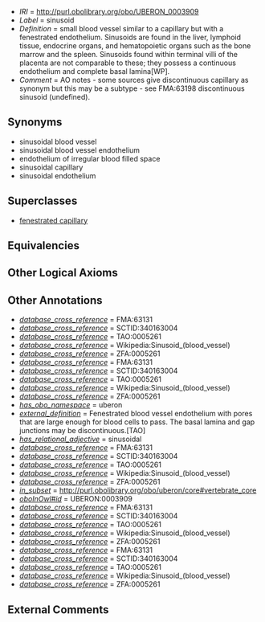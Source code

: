  * *IRI* = http://purl.obolibrary.org/obo/UBERON_0003909
 * *Label* = sinusoid
 * *Definition* = small blood vessel similar to a capillary but with a fenestrated endothelium. Sinusoids are found in the liver, lymphoid tissue, endocrine organs, and hematopoietic organs such as the bone marrow and the spleen. Sinusoids found within terminal villi of the placenta are not comparable to these; they possess a continuous endothelium and complete basal lamina[WP].
 * *Comment* = AO notes - some sources give discontinuous capillary as synonym but this may be a subtype - see FMA:63198 discontinuous sinusoid (undefined).

## Synonyms

 * sinusoidal blood vessel
 * sinusoidal blood vessel endothelium
 * endothelium of irregular blood filled space
 * sinusoidal capillary
 * sinusoidal endothelium

## Superclasses

 * [fenestrated capillary](../../UBERON/60/UBERON_2005260.md)

## Equivalencies


## Other Logical Axioms


## Other Annotations

 * *[database_cross_reference](../../ef/oboInOwl#hasDbXref.md)* = FMA:63131
 * *[database_cross_reference](../../ef/oboInOwl#hasDbXref.md)* = SCTID:340163004
 * *[database_cross_reference](../../ef/oboInOwl#hasDbXref.md)* = TAO:0005261
 * *[database_cross_reference](../../ef/oboInOwl#hasDbXref.md)* = Wikipedia:Sinusoid_(blood_vessel)
 * *[database_cross_reference](../../ef/oboInOwl#hasDbXref.md)* = ZFA:0005261
 * *[database_cross_reference](../../ef/oboInOwl#hasDbXref.md)* = FMA:63131
 * *[database_cross_reference](../../ef/oboInOwl#hasDbXref.md)* = SCTID:340163004
 * *[database_cross_reference](../../ef/oboInOwl#hasDbXref.md)* = TAO:0005261
 * *[database_cross_reference](../../ef/oboInOwl#hasDbXref.md)* = Wikipedia:Sinusoid_(blood_vessel)
 * *[database_cross_reference](../../ef/oboInOwl#hasDbXref.md)* = ZFA:0005261
 * *[has_obo_namespace](../../ce/oboInOwl#hasOBONamespace.md)* = uberon
 * *[external_definition](../../UBPROP/01/UBPROP_0000001.md)* = Fenestrated blood vessel endothelium with pores that are large enough for blood cells to pass.  The basal lamina and gap junctions may be discontinuous.[TAO]
 * *[has_relational_adjective](../../UBPROP/07/UBPROP_0000007.md)* = sinusoidal
 * *[database_cross_reference](../../ef/oboInOwl#hasDbXref.md)* = FMA:63131
 * *[database_cross_reference](../../ef/oboInOwl#hasDbXref.md)* = SCTID:340163004
 * *[database_cross_reference](../../ef/oboInOwl#hasDbXref.md)* = TAO:0005261
 * *[database_cross_reference](../../ef/oboInOwl#hasDbXref.md)* = Wikipedia:Sinusoid_(blood_vessel)
 * *[database_cross_reference](../../ef/oboInOwl#hasDbXref.md)* = ZFA:0005261
 * *[in_subset](../../et/oboInOwl#inSubset.md)* = http://purl.obolibrary.org/obo/uberon/core#vertebrate_core
 * *[oboInOwl#id](../../id/oboInOwl#id.md)* = UBERON:0003909
 * *[database_cross_reference](../../ef/oboInOwl#hasDbXref.md)* = FMA:63131
 * *[database_cross_reference](../../ef/oboInOwl#hasDbXref.md)* = SCTID:340163004
 * *[database_cross_reference](../../ef/oboInOwl#hasDbXref.md)* = TAO:0005261
 * *[database_cross_reference](../../ef/oboInOwl#hasDbXref.md)* = Wikipedia:Sinusoid_(blood_vessel)
 * *[database_cross_reference](../../ef/oboInOwl#hasDbXref.md)* = ZFA:0005261
 * *[database_cross_reference](../../ef/oboInOwl#hasDbXref.md)* = FMA:63131
 * *[database_cross_reference](../../ef/oboInOwl#hasDbXref.md)* = SCTID:340163004
 * *[database_cross_reference](../../ef/oboInOwl#hasDbXref.md)* = TAO:0005261
 * *[database_cross_reference](../../ef/oboInOwl#hasDbXref.md)* = Wikipedia:Sinusoid_(blood_vessel)
 * *[database_cross_reference](../../ef/oboInOwl#hasDbXref.md)* = ZFA:0005261

## External Comments

